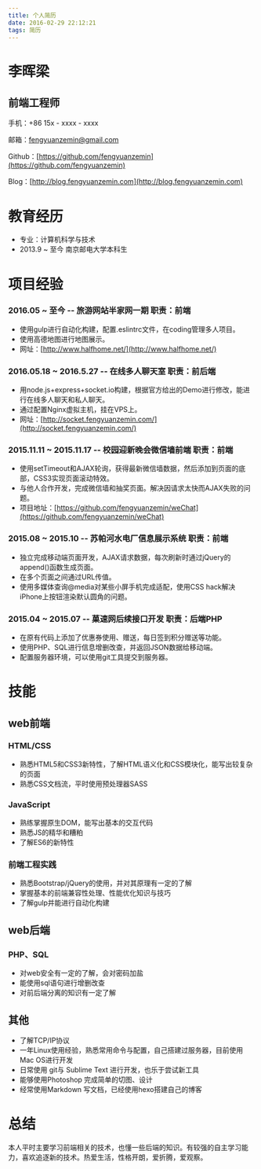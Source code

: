 ```yaml
---
title: 个人简历
date: 2016-02-29 22:12:21
tags: 简历
---
```

# 李晖梁
## 前端工程师

手机：+86 15x - xxxx - xxxx

邮箱：fengyuanzemin@gmail.com

Github：[https://github.com/fengyuanzemin](https://github.com/fengyuanzemin)

Blog：[http://blog.fengyuanzemin.com](http://blog.fengyuanzemin.com)

<!--more-->

# 教育经历
* 专业：计算机科学与技术
* 2013.9 ~ 至今  南京邮电大学本科生

# 项目经验

### 2016.05 ~ 至今  --  旅游网站半家网一期    职责：前端* 使用gulp进行自动化构建，配置.eslintrc文件，在coding管理多人项目。
* 使用高德地图进行地图展示。
* 网址：[http://www.halfhome.net/](http://www.halfhome.net/)


### 2016.05.18 ~ 2016.5.27  --  在线多人聊天室    职责：前后端* 用node.js+express+socket.io构建，根据官方给出的Demo进行修改，能进行在线多人聊天和私人聊天。
* 通过配置Nginx虚拟主机，挂在VPS上。
* 网址：[http://socket.fengyuanzemin.com/](http://socket.fengyuanzemin.com/)

### 2015.11.11 ~ 2015.11.17  --  校园迎新晚会微信墙前端    职责：前端* 使用setTimeout和AJAX轮询，获得最新微信墙数据，然后添加到页面的底部，CSS3实现页面滚动特效。
* 与他人合作开发，完成微信墙和抽奖页面。解决因请求太快而AJAX失败的问题。
* 项目地址：[https://github.com/fengyuanzemin/weChat](https://github.com/fengyuanzemin/weChat)### 2015.08 ~ 2015.10  --  苏帕河水电厂信息展示系统   职责：前端* 独立完成移动端页面开发，AJAX请求数据，每次刷新时通过jQuery的append()函数生成页面。
* 在多个页面之间通过URL传值。
* 使用多媒体查询@media对某些小屏手机完成适配，使用CSS hack解决iPhone上按钮渲染默认圆角的问题。### 2015.04 ~ 2015.07  --  菓速网后续接口开发   职责：后端PHP* 在原有代码上添加了优惠券使用、赠送，每日签到积分赠送等功能。
* 使用PHP、SQL进行信息增删改查，并返回JSON数据给移动端。
* 配置服务器环境，可以使用git工具提交到服务器。

# 技能
## web前端

### HTML/CSS
* 熟悉HTML5和CSS3新特性，了解HTML语义化和CSS模块化，能写出较复杂的页面
* 熟悉CSS文档流，平时使用预处理器SASS

### JavaScript
* 熟练掌握原生DOM，能写出基本的交互代码
* 熟悉JS的精华和糟粕
* 了解ES6的新特性

### 前端工程实践 
* 熟悉Bootstrap/jQuery的使用，并对其原理有一定的了解
* 掌握基本的前端兼容性处理、性能优化知识与技巧
* 了解gulp并能进行自动化构建

## web后端
### PHP、SQL
* 对web安全有一定的了解，会对密码加盐
* 能使用sql语句进行增删改查
* 对前后端分离的知识有一定了解

## 其他
* 了解TCP/IP协议
* 一年Linux使用经验，熟悉常用命令与配置，自己搭建过服务器，目前使用Mac OS进行开发
* 日常使用 git与 Sublime Text 进行开发，也乐于尝试新工具
* 能够使用Photoshop 完成简单的切图、设计
* 经常使用Markdown 写文档，已经使用hexo搭建自己的博客

# 总结
本人平时主要学习前端相关的技术，也懂一些后端的知识。有较强的自主学习能力，喜欢追逐新的技术。热爱生活，性格开朗，爱折腾，爱观察。



